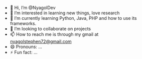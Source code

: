 - 👋 Hi, I’m @NyagolDev
- 👀 I’m interested in learning new things, love research
- 🌱 I’m currently learning Python, Java, PHP and how to use its frameworks.
- 💞️ I’m looking to collaborate on projects
- 📫 How to reach me is through my gmail at <a href="nyagolstephen72@gmail.com">nyagolstephen72@gmail.com</a>
- 😄 Pronouns: ...
- ⚡ Fun fact: ...

<!---
NyagolDev/NyagolDev is a ✨ special ✨ repository because its `README.md` (this file) appears on your GitHub profile.
You can click the Preview link to take a look at your changes.
--->
